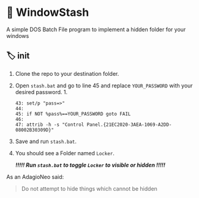 # :skunk: WindowStash 
A simple DOS Batch File program to implement a hidden folder for your windows

## :label: init 

1. Clone the repo to your destination folder.
1. Open `stash.bat` and go to line 45 and replace `YOUR_PASSWORD` with your desired password.
    1.  
    ```
    43: set/p "pass=>" 
    44: 
    45: if NOT %pass%==YOUR_PASSWORD goto FAIL
    46:
    47: attrib -h -s "Control Panel.{21EC2020-3AEA-1069-A2DD-08002B30309D}"
    ```
1. Save and run `stash.bat`.
1. You should see a Folder named `Locker`.

    _**!!!!!    Run `stash.bat` to toggle `Locker` to visible or hidden    !!!!!**_

As an AdagioNeo said:
> Do not attempt to hide things which cannot be hidden

